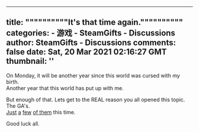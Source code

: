 
---
title: """"""""""It's that time again.""""""""""
categories: 
    - 游戏
    - SteamGifts - Discussions
author: SteamGifts - Discussions
comments: false
date: Sat, 20 Mar 2021 02:16:27 GMT
thumbnail: ''
---

<div>   
<p>On Monday, it will be another year since this world was cursed with my birth.<br>
Another year that this world has put up with me.</p>
<p>But enough of that. Lets get to the REAL reason you all opened this topic. The GA's.<br>
<a href="https://www.steamgifts.com/giveaway/fzlMt/elex">Just</a> <a href="https://www.steamgifts.com/giveaway/2wNtE/valkyria-chronicles-4-complete-edition">a</a> <a href="https://www.steamgifts.com/giveaway/HQySf/the-wild-eight">few</a> <a href="https://www.steamgifts.com/giveaway/EdZV8/peaky-blinders-mastermind">of them</a> this time.</p>
<p>Good luck all.</p>  
</div>
            